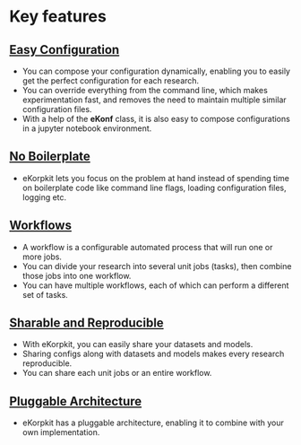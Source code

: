 # Key features

## [Easy Configuration](./easy_config.md)

- You can compose your configuration dynamically, enabling you to easily get the perfect configuration for each research. 
- You can override everything from the command line, which makes experimentation fast, and removes the need to maintain multiple similar configuration files. 
- With a help of the **eKonf** class, it is also easy to compose configurations in a jupyter notebook environment.

## [No Boilerplate](./no_boiler.md)

- eKorpkit lets you focus on the problem at hand instead of spending time on boilerplate code like command line flags, loading configuration files, logging etc.

## [Workflows](./workflows.md)

- A workflow is a configurable automated process that will run one or more jobs.
- You can divide your research into several unit jobs (tasks), then combine those jobs into one workflow.
- You can have multiple workflows, each of which can perform a different set of tasks.

## [Sharable and Reproducible](./share.md)

- With eKorpkit, you can easily share your datasets and models.
- Sharing configs along with datasets and models makes every research reproducible.
- You can share each unit jobs or an entire workflow.

## [Pluggable Architecture](./plug.md)

- eKorpkit has a pluggable architecture, enabling it to combine with your own implementation.

